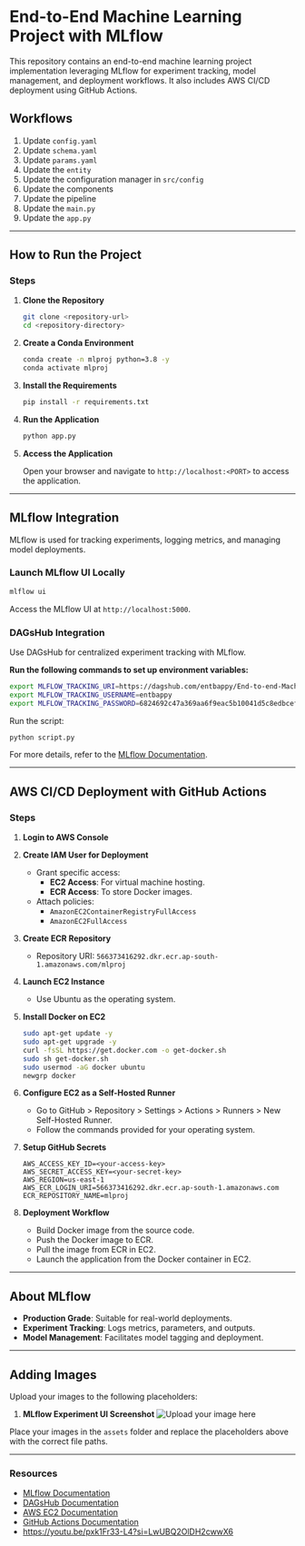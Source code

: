 # End-to-End Machine Learning Project with MLflow

This repository contains an end-to-end machine learning project implementation leveraging MLflow for experiment tracking, model management, and deployment workflows. It also includes AWS CI/CD deployment using GitHub Actions.

## Workflows

1. Update `config.yaml`
2. Update `schema.yaml`
3. Update `params.yaml`
4. Update the `entity`
5. Update the configuration manager in `src/config`
6. Update the components
7. Update the pipeline
8. Update the `main.py`
9. Update the `app.py`

---

## How to Run the Project

### Steps

1. **Clone the Repository**

    ```bash
    git clone <repository-url>
    cd <repository-directory>
    ```

2. **Create a Conda Environment**

    ```bash
    conda create -n mlproj python=3.8 -y
    conda activate mlproj
    ```

3. **Install the Requirements**

    ```bash
    pip install -r requirements.txt
    ```

4. **Run the Application**

    ```bash
    python app.py
    ```

5. **Access the Application**

    Open your browser and navigate to `http://localhost:<PORT>` to access the application.

---

## MLflow Integration

MLflow is used for tracking experiments, logging metrics, and managing model deployments.

### Launch MLflow UI Locally

```bash
mlflow ui
```

Access the MLflow UI at `http://localhost:5000`.

### DAGsHub Integration

Use DAGsHub for centralized experiment tracking with MLflow.

**Run the following commands to set up environment variables:**

```bash
export MLFLOW_TRACKING_URI=https://dagshub.com/entbappy/End-to-end-Machine-Learning-Project-with-MLflow.mlflow
export MLFLOW_TRACKING_USERNAME=entbappy
export MLFLOW_TRACKING_PASSWORD=6824692c47a369aa6f9eac5b10041d5c8edbcef0
```

Run the script:

```bash
python script.py
```

For more details, refer to the [MLflow Documentation](https://mlflow.org/docs/latest/index.html).

---

## AWS CI/CD Deployment with GitHub Actions

### Steps

1. **Login to AWS Console**

2. **Create IAM User for Deployment**
   - Grant specific access:
     - **EC2 Access**: For virtual machine hosting.
     - **ECR Access**: To store Docker images.
   - Attach policies:
     - `AmazonEC2ContainerRegistryFullAccess`
     - `AmazonEC2FullAccess`

3. **Create ECR Repository**
   - Repository URI: `566373416292.dkr.ecr.ap-south-1.amazonaws.com/mlproj`

4. **Launch EC2 Instance**
   - Use Ubuntu as the operating system.

5. **Install Docker on EC2**

    ```bash
    sudo apt-get update -y
    sudo apt-get upgrade -y
    curl -fsSL https://get.docker.com -o get-docker.sh
    sudo sh get-docker.sh
    sudo usermod -aG docker ubuntu
    newgrp docker
    ```

6. **Configure EC2 as a Self-Hosted Runner**
   - Go to GitHub > Repository > Settings > Actions > Runners > New Self-Hosted Runner.
   - Follow the commands provided for your operating system.

7. **Setup GitHub Secrets**

    ```plaintext
    AWS_ACCESS_KEY_ID=<your-access-key>
    AWS_SECRET_ACCESS_KEY=<your-secret-key>
    AWS_REGION=us-east-1
    AWS_ECR_LOGIN_URI=566373416292.dkr.ecr.ap-south-1.amazonaws.com
    ECR_REPOSITORY_NAME=mlproj
    ```

8. **Deployment Workflow**
   - Build Docker image from the source code.
   - Push the Docker image to ECR.
   - Pull the image from ECR in EC2.
   - Launch the application from the Docker container in EC2.

---

## About MLflow

- **Production Grade**: Suitable for real-world deployments.
- **Experiment Tracking**: Logs metrics, parameters, and outputs.
- **Model Management**: Facilitates model tagging and deployment.

---

## Adding Images

Upload your images to the following placeholders:

1. **MLflow Experiment UI Screenshot**
   ![Upload your image here](./assets/mlflow_ui.png)

Place your images in the `assets` folder and replace the placeholders above with the correct file paths.

---

### Resources

- [MLflow Documentation](https://mlflow.org/docs/latest/index.html)
- [DAGsHub Documentation](https://dagshub.com/)
- [AWS EC2 Documentation](https://aws.amazon.com/ec2/)
- [GitHub Actions Documentation](https://docs.github.com/en/actions)
- https://youtu.be/pxk1Fr33-L4?si=LwUBQ2OlDH2cwwX6
